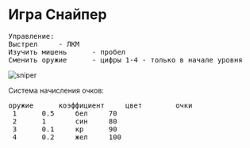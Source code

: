 # Игра Снайпер

<pre>Управление:
Выстрел		- ЛКМ
Изучить мишень		- пробел
Сменить оружие		- цифры 1-4 - только в начале уровня
</pre>
<img src="https://i.ibb.co/jLz1wPd/sniper.png" alt="sniper" border="0"><br>

Система начисления очков:
<pre>
оружие		коэффициент		цвет		очки
 1		0.5		бел		70
 2		1		син		80
 3		0.1		кр		90
 4		0.2		жел		100</pre>

